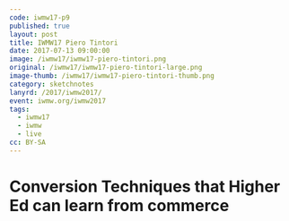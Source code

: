 ```yaml
---
code: iwmw17-p9
published: true
layout: post
title: IWMW17 Piero Tintori
date: 2017-07-13 09:00:00
image: /iwmw17/iwmw17-piero-tintori.png
original: /iwmw17/iwmw17-piero-tintori-large.png
image-thumb: /iwmw17/iwmw17-piero-tintori-thumb.png
category: sketchnotes
lanyrd: /2017/iwmw2017/
event: iwmw.org/iwmw2017
tags:
  - iwmw17
  - iwmw
  - live
cc: BY-SA
---
```


# Conversion Techniques that Higher Ed can learn from commerce
